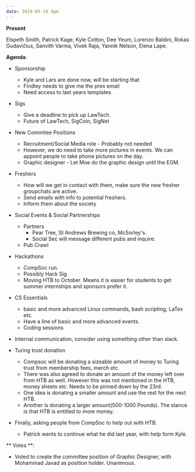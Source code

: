 ```yaml
---
date: 2019-05-10 4pm
---
```


**Present**

Elspeth Smith, Patrick Kage, Kyle Cotton, Dee Yeum, Lorenzo Baldini, Rokas Gudavičius, Sanvith Varma, Vivek Raja, Yannik Nelson, Elena Lape.

**Agenda**:
* Sponsorship
  *  Kyle and Lars are done now, will be starting that
  * Findley needs to give me the pres email
  * Need access to last years templates
 * Sigs
    * Give a deadline to pick up LawTech.
   * Future of LawTech, SigCoin, SigNet
* New Commitee Positions
  * Recruitment/Social Media role - Probably not needed
  * However, we do need to take more pictures in events. We can appoint people to take phone pictures on the day. 
  * Graphic designer - Let Moe do the graphic design until the EGM.
* Freshers
  * How will we get in contact with them, make sure the new fresher groupchats are active. 
  * Send emails with info to potential freshers.
  * Inform them about the society
* Social Events & Social Partnerships
  * Partners
    * Pear Tree, St Andrews Brewing co, McSorley's.
    * Social Sec will message different pubs and inquire.
  * Pub Crawl
* Hackathons
  * CompSoc run.
  * Possibly Hack Sig
  * Moving HTB to October. Means it is easier for students to get summer internships and sponsors prefer it. 
* CS Essentials
  * basic and more advanced Linux commands, bash scripting, LaTex etc.
  * Have a line of basic and more advanced events.
  * Coding sessions
 * Internal communication, consider using something other than slack. 
* Turing trust donation
  * Compsoc will be donating a sizeable amount of money to Turing trust from membership fees, merch etc.
  * There was also agreed to donate an amount of the money left over from HTB as well. However this was not mentioned in the HTB, money sheets etc. Needs to be pinned down by the 23rd. 
  * One idea is donating a smaller amount and use the rest for the next HTB. 
  * Another is donating a larger amount(500-1000 Pounds). The stance is that HTB is entitled to more money. 

* Finally, asking people from CompSoc to help out with HTB.
  * Patrick wants to continue what he did last year, with help form Kyle. 
 
** Votes **: 
* Voted to create the committee position of Graphic Designer, with Mohammad Javad as position holder. Unanimous. 




